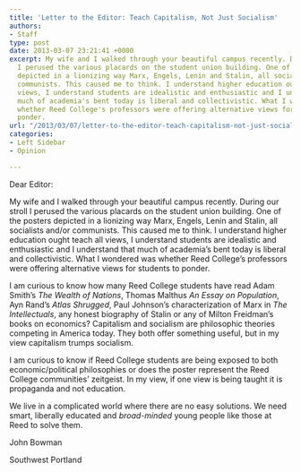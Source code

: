 ```yaml
---
title: 'Letter to the Editor: Teach Capitalism, Not Just Socialism'
authors:
- Staff
type: post
date: 2013-03-07 23:21:41 +0000
excerpt: My wife and I walked through your beautiful campus recently. During our stroll
  I perused the various placards on the student union building. One of the posters
  depicted in a lionizing way Marx, Engels, Lenin and Stalin, all socialists and/or
  communists. This caused me to think. I understand higher education ought teach all
  views, I understand students are idealistic and enthusiastic and I understand that
  much of academia's bent today is liberal and collectivistic. What I wondered was
  whether Reed College's professors were offering alternative views for students to
  ponder.
url: "/2013/03/07/letter-to-the-editor-teach-capitalism-not-just-socialism/"
categories:
- Left Sidebar
- Opinion

---
```

Dear Editor:

My wife and I walked through your beautiful campus recently. During our stroll I perused the various placards on the student union building. One of the posters depicted in a lionizing way Marx, Engels, Lenin and Stalin, all socialists and/or communists. This caused me to think. I understand higher education ought teach all views, I understand students are idealistic and enthusiastic and I understand that much of academia&#8217;s bent today is liberal and collectivistic. What I wondered was whether Reed College&#8217;s professors were offering alternative views for students to ponder.

I am curious to know how many Reed College students have read Adam Smith&#8217;s _The Wealth of Nations_, Thomas Malthus _An Essay on Population_, Ayn Rand&#8217;s _Atlas Shrugged_, Paul Johnson&#8217;s characterization of Marx in _The Intellectuals_, any honest biography of Stalin or any of Milton Freidman&#8217;s books on economics? Capitalism and socialism are philosophic theories competing in America today. They both offer something useful, but in my view capitalism trumps socialism.

I am curious to know if Reed College students are being exposed to both economic/political philosophies or does the poster represent the Reed College communities&#8217; zeitgeist. In my view, if one view is being taught it is propaganda and not education.

We live in a complicated world where there are no easy solutions. We need smart, liberally educated and _broad-minded_ young people like those at Reed to solve them.

John Bowman
  
Southwest Portland